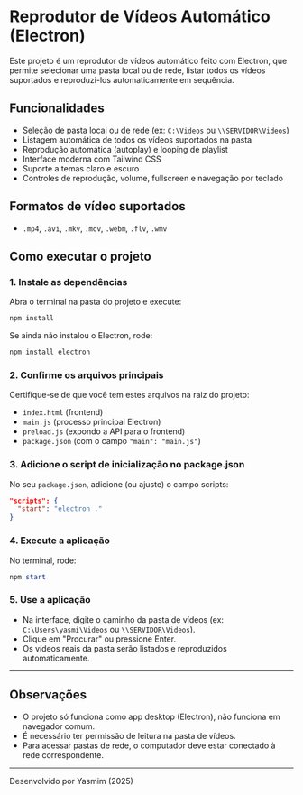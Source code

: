 # Reprodutor de Vídeos Automático (Electron)

Este projeto é um reprodutor de vídeos automático feito com Electron, que permite selecionar uma pasta local ou de rede, listar todos os vídeos suportados e reproduzi-los automaticamente em sequência.

## Funcionalidades
- Seleção de pasta local ou de rede (ex: `C:\Videos` ou `\\SERVIDOR\Videos`)
- Listagem automática de todos os vídeos suportados na pasta
- Reprodução automática (autoplay) e looping de playlist
- Interface moderna com Tailwind CSS
- Suporte a temas claro e escuro
- Controles de reprodução, volume, fullscreen e navegação por teclado

## Formatos de vídeo suportados
- `.mp4`, `.avi`, `.mkv`, `.mov`, `.webm`, `.flv`, `.wmv`

## Como executar o projeto

### 1. Instale as dependências
Abra o terminal na pasta do projeto e execute:
```powershell
npm install
```
Se ainda não instalou o Electron, rode:
```powershell
npm install electron
```

### 2. Confirme os arquivos principais
Certifique-se de que você tem estes arquivos na raiz do projeto:
- `index.html` (frontend)
- `main.js` (processo principal Electron)
- `preload.js` (expondo a API para o frontend)
- `package.json` (com o campo `"main": "main.js"`)

### 3. Adicione o script de inicialização no package.json
No seu `package.json`, adicione (ou ajuste) o campo scripts:
```json
"scripts": {
  "start": "electron ."
}
```

### 4. Execute a aplicação
No terminal, rode:
```powershell
npm start
```

### 5. Use a aplicação
- Na interface, digite o caminho da pasta de vídeos (ex: `C:\Users\yasmi\Videos` ou `\\SERVIDOR\Videos`).
- Clique em "Procurar" ou pressione Enter.
- Os vídeos reais da pasta serão listados e reproduzidos automaticamente.

---

## Observações
- O projeto só funciona como app desktop (Electron), não funciona em navegador comum.
- É necessário ter permissão de leitura na pasta de vídeos.
- Para acessar pastas de rede, o computador deve estar conectado à rede correspondente.

---

Desenvolvido por Yasmim (2025)
